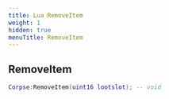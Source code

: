 ```yaml
---
title: Lua RemoveItem
weight: 1
hidden: true
menuTitle: RemoveItem
---
```

## RemoveItem
```lua
Corpse:RemoveItem(uint16 lootslot); -- void
```